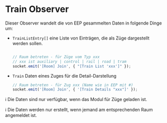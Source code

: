# Train Observer

Dieser Observer wandelt die von EEP gesammelten Daten in folgende Dinge um:

- `TrainListEntry[]` eine Liste von Einträgen, die als Züge dargestellt werden sollen.

  ```typescript

  // Raum betreten - für Züge vom Typ xxx
  // xxx ist auxiliary | control | rail | road | tram
  socket.emit('[Room] Join', { "[Train List 'xxx']" });
  ```

- `Train` Daten eines Zuges für die Detail-Darstellung

  ```typescript
  // Raum betreten - für Zug xxx (Name wie in EEP mit #)
  socket.emit('[Room] Join', { '[Train Details "xxx"]' });
  ```

ℹ Die Daten sind nur verfügbar, wenn das Modul für Züge geladen ist.

ℹ Die Daten werden nur erstellt, wenn jemand am entsprechenden Raum angemeldet ist.

